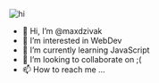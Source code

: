 ![hi](https://user-images.githubusercontent.com/92428052/182961393-1d232c89-66a2-4ded-9e04-559300d760a3.png)

- 👋 Hi, I’m @maxdzivak
- 👀 I’m interested in WebDev
- 🌱 I’m currently learning JavaScript
- 💞️ I’m looking to collaborate on ;(
- 📫 How to reach me ...

<!---
maxdzivak/maxdzivak is a ✨ special ✨ repository because its `README.md` (this file) appears on your GitHub profile.
You can click the Preview link to take a look at your changes.
--->
